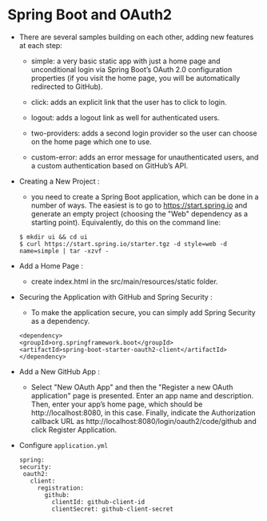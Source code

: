 # Spring Boot and OAuth2



- There are several samples building on each other, adding new features at each step:

    * simple: a very basic static app with just a home page and unconditional login via Spring Boot’s OAuth 2.0 configuration properties (if you visit the home page, you will be automatically redirected to GitHub).

    * click: adds an explicit link that the user has to click to login.

    * logout: adds a logout link as well for authenticated users.

    * two-providers: adds a second login provider so the user can choose on the home page which one to use.

    * custom-error: adds an error message for unauthenticated users, and a custom authentication based on GitHub’s API.



- Creating a New Project : 

   * you need to create a Spring Boot application, which can be done in a number of ways. The easiest is to go to https://start.spring.io and generate an empty project (choosing the "Web" dependency as a starting point). Equivalently, do this on the command line:

   ```
   $ mkdir ui && cd ui
   $ curl https://start.spring.io/starter.tgz -d style=web -d name=simple | tar -xzvf -
   ```

- Add a Home Page : 

   * create index.html in the src/main/resources/static folder.

- Securing the Application with GitHub and Spring Security : 

   * To make the application secure, you can simply add Spring Security as a dependency.


   ```
   <dependency>
   <groupId>org.springframework.boot</groupId>
   <artifactId>spring-boot-starter-oauth2-client</artifactId>
   </dependency>
   ```

- Add a New GitHub App : 

   * Select "New OAuth App" and then the "Register a new OAuth application" page is presented. Enter an app name and description. Then, enter your app’s home page, which should be http://localhost:8080, in this case. Finally, indicate the Authorization callback URL as http://localhost:8080/login/oauth2/code/github and click Register Application.


- Configure `application.yml`

   ```
   spring:
  security:
    oauth2:
      client:
        registration:
          github:
            clientId: github-client-id
            clientSecret: github-client-secret
   ```
